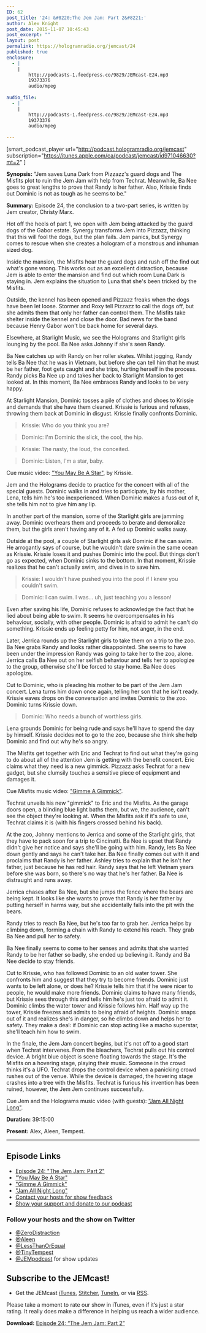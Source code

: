 ```yaml
---
ID: 62
post_title: '24: &#8220;The Jem Jam: Part 2&#8221;'
author: Alex Knight
post_date: 2015-11-07 10:45:43
post_excerpt: ""
layout: post
permalink: https://hologramradio.org/jemcast/24
published: true
enclosure:
  - |
    |
        http://podcasts-1.feedpress.co/9829/JEMcast-E24.mp3
        19373376
        audio/mpeg
        
audio_file:
  - |
    |
        http://podcasts-1.feedpress.co/9829/JEMcast-E24.mp3
        19373376
        audio/mpeg
        
---
```

[smart_podcast_player url="http://podcast.hologramradio.org/jemcast" subscription="https://itunes.apple.com/ca/podcast/jemcast/id971046630?mt=2" ]

__Synopsis:__ "Jem saves Luna Dark from Pizzazz's guard dogs and The Misfits plot to ruin the Jem Jam with help from Techrat. Meanwhile, Ba Nee goes to great lengths to prove that Randy is her father. Also, Krissie finds out Dominic is not as tough as he seems to be."

__Summary:__ Episode 24, the conclusion to a two-part series, is written by Jem creator, Christy Marx.

Hot off the heels of part 1, we open with Jem being attacked by the guard dogs of the Gabor estate. Synergy transforms Jem into Pizzazz, thinking that this will fool the dogs, but the plan fails. Jem panics, but Synergy comes to rescue when she creates a hologram of a monstrous and inhuman sized dog.

Inside the mansion, the Misfits hear the guard dogs and rush off the find out what's gone wrong. This works out as an excellent distraction, because Jem is able to enter the mansion and find out which room Luna Dark is staying in. Jem explains the situation to Luna that she's been tricked by the Misfits.

Outside, the kennel has been opened and Pizzazz freaks when the dogs have been let loose. Stormer and Roxy tell Pizzazz to call the dogs off, but she admits them that only her father can control them. The Misfits take shelter inside the kennel and close the door. Bad news for the band because Henry Gabor won't be back home for several days.

Elsewhere, at Starlight Music, we see the Holograms and Starlight girls lounging by the pool. Ba Nee asks Johnny if she's seen Randy.

Ba Nee catches up with Randy on her roller skates. Whilst jogging, Randy tells Ba Nee that he was in Vietnam, but before she can tell him that he must be her father, foot gets caught and she trips, hurting herself in the process. Randy picks Ba Nee up and takes her back to Starlight Mansion to get looked at. In this moment, Ba Nee embraces Randy and looks to be very happy.

At Starlight Mansion, Dominic tosses a pile of clothes and shoes to Krissie and demands that she have them cleaned. Krissie is furious and refuses, throwing them back at Dominic in disgust. Krissie finally confronts Dominic.

> Krissie: Who do you think you are?

> Dominic: I'm Dominic the slick, the cool, the hip.

> Krissie: The nasty, the loud, the conceited.

> Dominic: Listen, I'm a star, baby.

Cue music video: ["You May Be A Star"][You May Be A Star], by Krissie.

Jem and the Holograms decide to practice for the concert with all of the special guests. Dominic walks in and tries to participate, by his mother, Lena, tells him he's too inexperienced. When Dominic makes a fuss out of it, she tells him not to give him any lip.

In another part of the mansion, some of the Starlight girls are jamming away. Dominic overhears them and proceeds to berate and demoralize them, but the girls aren't having any of it. A fed up Dominic walks away.

Outside at the pool, a couple of Starlight girls ask Dominic if he can swim. He arrogantly says of course, but he wouldn't dare swim in the same ocean as Krissie. Krissie loses it and pushes Dominic into the pool. But things don't go as expected, when Dominic sinks to the bottom. In that moment, Krissie realizes that he can't actually swim, and dives in to save him. 

> Krissie: I wouldn't have pushed you into the pool if I knew you couldn't swim.

> Dominic: I can swim. I was... uh, just teaching you a lesson!

Even after saving his life, Dominic refuses to acknowledge the fact that he lied about being able to swim. It seems he overcompensates in his behaviour, socially, with other people. Dominic is afraid to admit he can't do something. Krissie ends up feeling petty for him, not anger, in the end.

Later, Jerrica rounds up the Starlight girls to take them on a trip to the zoo. Ba Nee grabs Randy and looks rather disappointed. She seems to have been under the impression Randy was going to take her to the zoo, alone. Jerrica calls Ba Nee out on her selfish behaviour and tells her to apologize to the group, otherwise she'll be forced to stay home. Ba Nee does apologize.

Cut to Dominic, who is pleading his mother to be part of the Jem Jam concert. Lena turns him down once again, telling her son that he isn't ready. Krissie eaves drops on the conversation and invites Dominic to the zoo. Dominic turns Krissie down.

> Dominic: Who needs a bunch of worthless girls.

Lena grounds Dominic for being rude and says he'll have to spend the day by himself. Krissie decides not to go to the zoo, because she think she help Dominic and find out why he's so angry.

The Misfits get together with Eric and Techrat to find out what they're going to do about all of the attention Jem is getting with the benefit concert. Eric claims what they need is a new gimmick. Pizzazz asks Techrat for a new gadget, but she clumsily touches a sensitive piece of equipment and damages it.

Cue Misfits music video: ["Gimme A Gimmick"][Gimme A Gimmick].

Techrat unveils his new "gimmick" to Eric and the Misfits. As the garage doors open, a blinding blue light baths them, but we, the audience, can't see the object they're looking at. When the Misfits ask if it's safe to use, Techrat claims it is (with his fingers crossed behind his back).

At the zoo, Johnny mentions to Jerrica and some of the Starlight girls, that they have to pack soon for a trip to Cincinatti. Ba Nee is upset that Randy didn't give her notice and says she'll be going with him. Randy, lets Ba Nee down gently and says he can't take her. Ba Nee finally comes out with it and proclaims that Randy is her father. Ashley tries to explain that he isn't her father, just because he has red hair. Randy says that he left Vietnam years before she was born, so there's no way that he's her father. Ba Nee is distraught and runs away.

Jerrica chases after Ba Nee, but she jumps the fence where the bears are being kept. It looks like she wants to prove that Randy is her father by putting herself in harms way, but she accidentally falls into the pit with the bears.

Randy tries to reach Ba Nee, but he's too far to grab her. Jerrica helps by climbing down, forming a chain with Randy to extend his reach. They grab Ba Nee and pull her to safety.

Ba Nee finally seems to come to her senses and admits that she wanted Randy to be her father so badly, she ended up believing it. Randy and Ba Nee decide to stay friends.

Cut to Krissie, who has followed Dominic to an old water tower. She confronts him and suggest that they try to become friends. Dominic just wants to be left alone, or does he? Krissie tells him that if he were nicer to people, he would make more friends. Dominic claims to have many friends, but Krissie sees through this and tells him he's just too afraid to admit it. Dominic climbs the water tower and Krissie follows him. Half way up the tower, Krissie freezes and admits to being afraid of heights. Dominic snaps out of it and realizes she's in danger, so he climbs down and helps her to safety. They make a deal: if Dominic can stop acting like a macho superstar, she'll teach him how to swim.

In the finale, the Jem Jam concert begins, but it's not off to a good start when Techrat intervenes. From the bleachers, Techrat pulls out his control device. A bright blue object is scene floating towards the stage. It's the Misfits on a hovering stage, playing their music. Someone in the crowd thinks it's a UFO. Techrat drops the control device when a panicking crowd rushes out of the venue. While the device is damaged, the hovering stage crashes into a tree with the Misfits. Techrat is furious his invention has been ruined, however, the Jem Jem continues successfully.

Cue Jem and the Holograms music video (with guests): ["Jam All Night Long"][Jam All Night Long].

__Duration:__ 39:15:00

__Present:__ Alex, Aleen, Tempest.

_________

## Episode Links

- [Episode 24: "The Jem Jam: Part 2"][The Jem Jam: Part 2]
- ["You May Be A Star"][You May Be A Star]
- ["Gimme A Gimmick"][Gimme A Gimmick]
- ["Jam All Night Long"][Jam All Night Long]
- [Contact your hosts for show feedback][Contact]
- [Show your support and donate to our podcast][Donate]

### Follow your hosts and the show on Twitter

- [@ZeroDistraction][ZeroDistraction]
- [@Aleen][Aleen]
- [@LessThanOrEqual][LessThanOrEqual]
- [@TinyTempest][TinyTempest]
- [@JEMpodcast][JEMcast] for show updates

## Subscribe to the JEMcast!

- Get the JEMcast [iTunes][iTunes], [Stitcher][Stitcher], [TuneIn][TuneIn], or via [RSS][RSS].

Please take a moment to rate our show in iTunes, even if it’s just a star rating. It really does make a difference in helping us reach a wider audience.

__Download:__ [Episode 24: “The Jem Jam: Part 2”][E24]

[The Jem Jam: Part 2]: http://jem.wikia.com/wiki/The_Jem_Jam_(Part_2)
[You May Be A Star]: https://www.youtube.com/watch?v=vm747HOUjlQ
[Gimme A Gimmick]: https://www.youtube.com/watch?v=OhfydUDP5us
[Jam All Night Long]: https://www.youtube.com/watch?v=tknYtphs8Bw
[Contact]: https://jemcast.tv/contact
[Donate]: https://jemcast.tv/donate
[ZeroDistraction]: https://twitter.com/zerodistraction
[Aleen]: https://twitter.com/aleen
[LessThanOrEqual]: https://twitter.com/lessthanorequal
[TinyTempest]: https://twitter.com/tinytempest
[JEMcast]: (https://twitter.com/JEMpodcast) 
[iTunes]: https://itunes.apple.com/ca/podcast/jemcast/id971046630
[Stitcher]: http://www.stitcher.com/podcast/jemcast
[TuneIn]: http://tunein.com/radio/JEMcast-p733327/
[RSS]: http://podcast.jemcast.tv
[E24]: http://podcasts-1.feedpress.co/9829/JEMcast-E24.mp3
